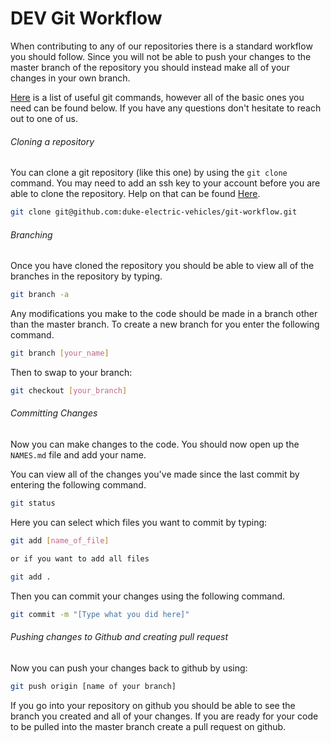 # DEV Git Workflow

When contributing to any of our repositories there is a standard workflow you should follow. Since you will not be able to push your changes to the master branch of the repository you should instead make all of your changes in your own branch.

[Here](https://github.com/joshnh/Git-Commands) is a list of useful git commands, however all of the basic ones you need can be found below. If you have any questions don't hesitate to reach out to one of us. 

###### Cloning a repository

You can clone a git repository (like this one) by using the ```git clone``` command. You may need to add an ssh key to your account before you are able to clone the repository. Help on that can be found [Here](https://help.github.com/en/articles/adding-a-new-ssh-key-to-your-github-account).

```bash
git clone git@github.com:duke-electric-vehicles/git-workflow.git
```

###### Branching

Once you have cloned the repository you should be able to view all of the branches in the repository by typing.

```bash
git branch -a
```

Any modifications you make to the code should be made in a branch other than the master branch. To create a new branch for you enter the following command.

```bash
git branch [your_name]
```

Then to swap to your branch:

```bash
git checkout [your_branch]
```

###### Committing Changes

Now you can make changes to the code. You should now open up the ```NAMES.md``` file and add your name.

You can view all of the changes you've made since the last commit by entering the following command.

```bash
git status
```

Here you can select which files you want to commit by typing:
```bash
git add [name_of_file]

or if you want to add all files

git add .
```

Then you can commit your changes using the following command.
```bash
git commit -m "[Type what you did here]"
```

###### Pushing changes to Github and creating pull request

Now you can push your changes back to github by using:

```bash
git push origin [name of your branch]
```

If you go into your repository on github you should be able to see the branch you created and all of your changes. If you are ready for your code to be pulled into the master branch create a pull request on github.